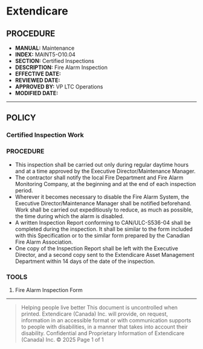 # Extendicare

## PROCEDURE

- **MANUAL:** Maintenance
- **INDEX:** MAINT5-O10.04
- **SECTION:** Certified Inspections
- **DESCRIPTION:** Fire Alarm Inspection
- **EFFECTIVE DATE:**
- **REVIEWED DATE:**
- **APPROVED BY:** VP LTC Operations
- **MODIFIED DATE:**

----

## POLICY

### Certified Inspection Work

### PROCEDURE

- This inspection shall be carried out only during regular daytime hours and at a time approved by the Executive Director/Maintenance Manager.
- The contractor shall notify the local Fire Department and Fire Alarm Monitoring Company, at the beginning and at the end of each inspection period.
- Wherever it becomes necessary to disable the Fire Alarm System, the Executive Director/Maintenance Manager shall be notified beforehand. Work shall be carried out expeditiously to reduce, as much as possible, the time during which the alarm is disabled.
- A written Inspection Report conforming to CAN/ULC-S536-04 shall be completed during the inspection. It shall be similar to the form included with this Specification or to the similar form prepared by the Canadian Fire Alarm Association.
- One copy of the Inspection Report shall be left with the Executive Director, and a second copy sent to the Extendicare Asset Management Department within 14 days of the date of the inspection.

### TOOLS

1. Fire Alarm Inspection Form

----

> Helping people live better
> This document is uncontrolled when printed. Extendicare (Canada) Inc. will provide, on request, information in an accessible format or with communication supports to people with disabilities, in a manner that takes into account their disability.
> Confidential and Proprietary Information of Extendicare (Canada) Inc. © 2025
> Page 1 of 1